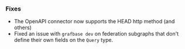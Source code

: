 ### Fixes

- The OpenAPI connector now supports the HEAD http method (and others)
- Fixed an issue with `grafbase dev` on federation subgraphs that don't define
  their own fields on the `Query` type.
